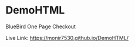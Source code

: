 # DemoHTML
BlueBird One Page Checkout


Live Link: <a target="_blank" href="https://monir7530.github.io/DemoHTML/">https://monir7530.github.io/DemoHTML/</a>
